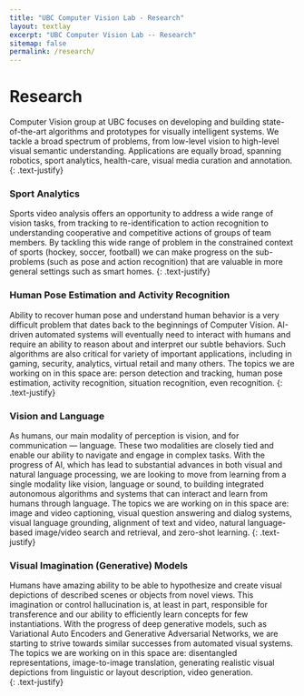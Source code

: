 ```yaml
---
title: "UBC Computer Vision Lab - Research"
layout: textlay
excerpt: "UBC Computer Vision Lab -- Research"
sitemap: false
permalink: /research/
---
```


# Research
Computer Vision group at UBC focuses on developing and building state-of-the-art algorithms and prototypes for visually intelligent systems. We tackle a broad spectrum of problems, from low-level vision to high-level visual semantic understanding. Applications are equally broad, spanning robotics, sport analytics, health-care, visual media curation and annotation.
{: .text-justify}

<!--
![]({{ site.url }}{{ site.baseurl }}/images/respic/layers_real.jpg){: style="width: 300px; float: right; border: 10px"}
-->


### Sport Analytics
Sports video analysis offers an opportunity to address a wide range of vision tasks, from tracking to re-identification to action recognition to understanding cooperative and competitive actions of groups of team members.  By tackling this wide range of problem in the constrained context of sports (hockey, soccer, football) we can make progress on the sub-problems (such as pose and action recognition) that are valuable in more general settings such as smart homes.
{: .text-justify}

### Human Pose Estimation and Activity Recognition 
Ability to recover human pose and understand human behavior is a very difficult problem that dates back to the beginnings of Computer Vision. AI-driven automated systems will eventually need to interact with humans and require an ability to reason about and interpret our subtle behaviors. Such algorithms are also critical for variety of important applications, including in gaming, security, analytics, virtual retail and many others. The topics we are working on in this space are: person detection and tracking, human pose estimation, activity recognition, situation recognition, even recognition. 
{: .text-justify}
<!--
![]({{ site.url }}{{ site.baseurl }}/images/respic/layers_fft.jpg){: style="width: 300px; float: left; border: 10px"}
-->

### Vision and Language
As humans, our main modality of perception is vision, and for communication — language. These two modalities are closely tied and enable our ability to navigate and engage in complex tasks. With the progress of AI, which has lead to substantial advances in both visual and natural language processing, we are looking to move from learning from a single modality like vision, language or sound, to building integrated autonomous algorithms and systems that can interact and learn from humans through language. The topics we are working on in this space are: image and video captioning, visual question answering and dialog systems, visual language grounding, alignment of text and video, natural language-based image/video search and retrieval, and zero-shot learning. 
{: .text-justify}


### Visual Imagination (Generative) Models
Humans have amazing ability to be able to hypothesize and create visual depictions of described scenes or objects from novel views. This imagination or control hallucination is, at least in part, responsible for transference and our ability to efficiently learn concepts for few instantiations. With the progress of deep generative models, such as Variational Auto Encoders and Generative Adversarial Networks, we are starting to strive towards similar successes from automated visual systems. The topics we are working on in this space are: disentangled representations, image-to-image translation, generating realistic visual depictions from linguistic or layout description, video generation.  
{: .text-justify}

